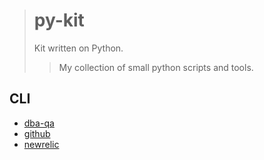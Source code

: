 > # py-kit
>
> Kit written on Python.
> > My collection of small python scripts and tools.

## CLI

- [dba-qa](cmd/dba-qa)
- [github](cmd/github)
- [newrelic](cmd/newrelic)
